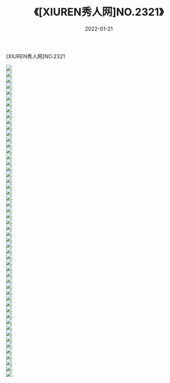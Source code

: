 ﻿---
layout: post
title:  《[XIUREN秀人网]NO.2321》
date:   2022-01-21
img: http://img.660000.xyz/Sharelink/秀人网/秀人网第03部分/[XIUREN秀人网]NO.2321/000.jpg
categories: [美女, 清纯, 唯美]
---

[XIUREN秀人网]NO.2321

 ![](http://img.660000.xyz/Sharelink/秀人网/秀人网第03部分/[XIUREN秀人网]NO.2321/001.jpg) <br>![](http://img.660000.xyz/Sharelink/秀人网/秀人网第03部分/[XIUREN秀人网]NO.2321/002.jpg) <br>![](http://img.660000.xyz/Sharelink/秀人网/秀人网第03部分/[XIUREN秀人网]NO.2321/003.jpg) <br>![](http://img.660000.xyz/Sharelink/秀人网/秀人网第03部分/[XIUREN秀人网]NO.2321/004.jpg) <br>![](http://img.660000.xyz/Sharelink/秀人网/秀人网第03部分/[XIUREN秀人网]NO.2321/005.jpg) <br>![](http://img.660000.xyz/Sharelink/秀人网/秀人网第03部分/[XIUREN秀人网]NO.2321/006.jpg) <br>![](http://img.660000.xyz/Sharelink/秀人网/秀人网第03部分/[XIUREN秀人网]NO.2321/007.jpg) <br>![](http://img.660000.xyz/Sharelink/秀人网/秀人网第03部分/[XIUREN秀人网]NO.2321/008.jpg) <br>![](http://img.660000.xyz/Sharelink/秀人网/秀人网第03部分/[XIUREN秀人网]NO.2321/009.jpg) <br>![](http://img.660000.xyz/Sharelink/秀人网/秀人网第03部分/[XIUREN秀人网]NO.2321/010.jpg) <br>![](http://img.660000.xyz/Sharelink/秀人网/秀人网第03部分/[XIUREN秀人网]NO.2321/011.jpg) <br>![](http://img.660000.xyz/Sharelink/秀人网/秀人网第03部分/[XIUREN秀人网]NO.2321/012.jpg) <br>![](http://img.660000.xyz/Sharelink/秀人网/秀人网第03部分/[XIUREN秀人网]NO.2321/013.jpg) <br>![](http://img.660000.xyz/Sharelink/秀人网/秀人网第03部分/[XIUREN秀人网]NO.2321/014.jpg) <br>![](http://img.660000.xyz/Sharelink/秀人网/秀人网第03部分/[XIUREN秀人网]NO.2321/015.jpg) <br>![](http://img.660000.xyz/Sharelink/秀人网/秀人网第03部分/[XIUREN秀人网]NO.2321/016.jpg) <br>![](http://img.660000.xyz/Sharelink/秀人网/秀人网第03部分/[XIUREN秀人网]NO.2321/017.jpg) <br>![](http://img.660000.xyz/Sharelink/秀人网/秀人网第03部分/[XIUREN秀人网]NO.2321/018.jpg) <br>![](http://img.660000.xyz/Sharelink/秀人网/秀人网第03部分/[XIUREN秀人网]NO.2321/019.jpg) <br>![](http://img.660000.xyz/Sharelink/秀人网/秀人网第03部分/[XIUREN秀人网]NO.2321/020.jpg) <br>![](http://img.660000.xyz/Sharelink/秀人网/秀人网第03部分/[XIUREN秀人网]NO.2321/021.jpg) <br>![](http://img.660000.xyz/Sharelink/秀人网/秀人网第03部分/[XIUREN秀人网]NO.2321/022.jpg) <br>![](http://img.660000.xyz/Sharelink/秀人网/秀人网第03部分/[XIUREN秀人网]NO.2321/023.jpg) <br>![](http://img.660000.xyz/Sharelink/秀人网/秀人网第03部分/[XIUREN秀人网]NO.2321/024.jpg) <br>![](http://img.660000.xyz/Sharelink/秀人网/秀人网第03部分/[XIUREN秀人网]NO.2321/025.jpg) <br>![](http://img.660000.xyz/Sharelink/秀人网/秀人网第03部分/[XIUREN秀人网]NO.2321/026.jpg) <br>![](http://img.660000.xyz/Sharelink/秀人网/秀人网第03部分/[XIUREN秀人网]NO.2321/027.jpg) <br>![](http://img.660000.xyz/Sharelink/秀人网/秀人网第03部分/[XIUREN秀人网]NO.2321/028.jpg) <br>![](http://img.660000.xyz/Sharelink/秀人网/秀人网第03部分/[XIUREN秀人网]NO.2321/029.jpg) <br>![](http://img.660000.xyz/Sharelink/秀人网/秀人网第03部分/[XIUREN秀人网]NO.2321/030.jpg) <br>![](http://img.660000.xyz/Sharelink/秀人网/秀人网第03部分/[XIUREN秀人网]NO.2321/031.jpg) <br>![](http://img.660000.xyz/Sharelink/秀人网/秀人网第03部分/[XIUREN秀人网]NO.2321/032.jpg) <br>![](http://img.660000.xyz/Sharelink/秀人网/秀人网第03部分/[XIUREN秀人网]NO.2321/033.jpg) <br>![](http://img.660000.xyz/Sharelink/秀人网/秀人网第03部分/[XIUREN秀人网]NO.2321/034.jpg) <br>![](http://img.660000.xyz/Sharelink/秀人网/秀人网第03部分/[XIUREN秀人网]NO.2321/035.jpg) <br>![](http://img.660000.xyz/Sharelink/秀人网/秀人网第03部分/[XIUREN秀人网]NO.2321/036.jpg) <br>![](http://img.660000.xyz/Sharelink/秀人网/秀人网第03部分/[XIUREN秀人网]NO.2321/037.jpg) <br>![](http://img.660000.xyz/Sharelink/秀人网/秀人网第03部分/[XIUREN秀人网]NO.2321/038.jpg) <br>![](http://img.660000.xyz/Sharelink/秀人网/秀人网第03部分/[XIUREN秀人网]NO.2321/039.jpg) <br>![](http://img.660000.xyz/Sharelink/秀人网/秀人网第03部分/[XIUREN秀人网]NO.2321/040.jpg) <br>![](http://img.660000.xyz/Sharelink/秀人网/秀人网第03部分/[XIUREN秀人网]NO.2321/041.jpg) <br>![](http://img.660000.xyz/Sharelink/秀人网/秀人网第03部分/[XIUREN秀人网]NO.2321/042.jpg) <br>![](http://img.660000.xyz/Sharelink/秀人网/秀人网第03部分/[XIUREN秀人网]NO.2321/043.jpg) <br>![](http://img.660000.xyz/Sharelink/秀人网/秀人网第03部分/[XIUREN秀人网]NO.2321/044.jpg) <br>![](http://img.660000.xyz/Sharelink/秀人网/秀人网第03部分/[XIUREN秀人网]NO.2321/045.jpg) <br>![](http://img.660000.xyz/Sharelink/秀人网/秀人网第03部分/[XIUREN秀人网]NO.2321/046.jpg) <br>![](http://img.660000.xyz/Sharelink/秀人网/秀人网第03部分/[XIUREN秀人网]NO.2321/047.jpg) <br>![](http://img.660000.xyz/Sharelink/秀人网/秀人网第03部分/[XIUREN秀人网]NO.2321/048.jpg) <br>![](http://img.660000.xyz/Sharelink/秀人网/秀人网第03部分/[XIUREN秀人网]NO.2321/049.jpg) <br>![](http://img.660000.xyz/Sharelink/秀人网/秀人网第03部分/[XIUREN秀人网]NO.2321/050.jpg) <br>![](http://img.660000.xyz/Sharelink/秀人网/秀人网第03部分/[XIUREN秀人网]NO.2321/051.jpg) <br>![](http://img.660000.xyz/Sharelink/秀人网/秀人网第03部分/[XIUREN秀人网]NO.2321/052.jpg) <br>![](http://img.660000.xyz/Sharelink/秀人网/秀人网第03部分/[XIUREN秀人网]NO.2321/053.jpg) <br>